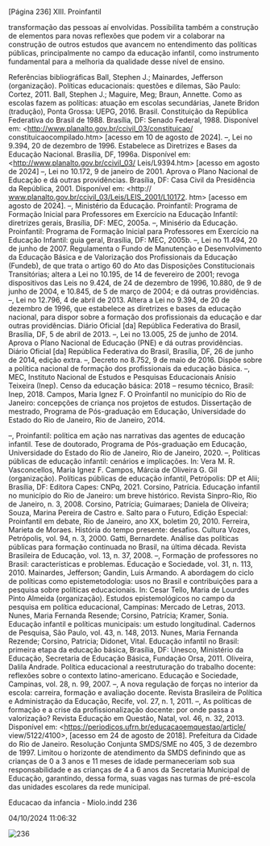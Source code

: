 [Página 236]
XIII. Proinfantil

transformação das pessoas aí envolvidas. Possibilita também a construção de elementos para novas reflexões que podem vir a colaborar na
construção de outros estudos que avancem no entendimento das políticas públicas, principalmente no campo da educação infantil, como
instrumento fundamental para a melhoria da qualidade desse nível
de ensino.

Referências bibliográficas
Ball, Stephen J.; Mainardes, Jefferson (organização). Políticas
educacionais: questões e dilemas, São Paulo: Cortez, 2011.
Ball, Stephen J.; Maguire, Meg; Braun, Annette. Como as
escolas fazem as políticas: atuação em escolas secundárias,
Janete Bridon (tradução), Ponta Grossa: UEPG, 2016.
Brasil. Constituição da República Federativa do Brasil de
1988. Brasília, DF: Senado Federal, 1988. Disponível em:
<http://www.planalto.gov.br/ccivil_03/constituicao/
constituicaocompilado.htm> [acesso em 10 de agosto de
2024].
–, Lei no 9.394, 20 de dezembro de 1996. Estabelece as
Diretrizes e Bases da Educação Nacional. Brasília, DF, 1996a.
Disponível em: <http://www.planalto.gov.br/ccivil_03/
Leis/L9394.htm> [acesso em agosto de 2024]
–, Lei no 10.172, 9 de janeiro de 2001. Aprova o Plano Nacional
de Educação e dá outras providências. Brasília, DF: Casa Civil
da Presidência da República, 2001. Disponível em: <http://
www.planalto.gov.br/ccivil_03/Leis/LEIS_2001/L10172.
htm> [acesso em agosto de 2024].
–, Ministério da Educação. Proinfantil: Programa de Formação
Inicial para Professores em Exercício na Educação Infantil:
diretrizes gerais, Brasília, DF: MEC, 2005a.
–, Minisério da Educação. Proinfantil: Programa de Formação
Inicial para Professores em Exercício na Educação Infantil: guia
geral, Brasília, DF: MEC, 2005b.
–, Lei no 11.494, 20 de junho de 2007. Regulamenta o Fundo
de Manutenção e Desenvolvimento da Educação Básica e
de Valorização dos Profissionais da Educação (Fundeb), de
que trata o artigo 60 do Ato das Disposições Constitucionais
Transitórias; altera a Lei no 10.195, de 14 de fevereiro de 2001;
revoga dispositivos das Leis no 9.424, de 24 de dezembro de
1996, 10.880, de 9 de junho de 2004, e 10.845, de 5 de março
de 2004; e dá outras providências.
–, Lei no 12.796, 4 de abril de 2013. Altera a Lei no 9.394, de 20
de dezembro de 1996, que estabelece as diretrizes e bases
da educação nacional, para dispor sobre a formação dos
profissionais da educação e dar outras providências. Diário
Oficial [da] República Federativa do Brasil, Brasília, DF, 5 de
abril de 2013.
–, Lei no 13.005, 25 de junho de 2014. Aprova o Plano Nacional
de Educação (PNE) e dá outras providências. Diário Oficial
[da] República Federativa do Brasil, Brasília, DF, 26 de junho
de 2014, edição extra.
–, Decreto no 8.752, 9 de maio de 2016. Dispõe sobre a política
nacional de formação dos profissionais da educação básica.
–, MEC, Instituto Nacional de Estudos e Pesquisas Educacionais
Anísio Teixeira (Inep). Censo da educação básica: 2018 –
resumo técnico, Brasil: Inep, 2018.
Campos, Maria Ignez F. O Proinfantil no município do Rio de
Janeiro: concepções de criança nos projetos de estudos.
Dissertação de mestrado, Programa de Pós-graduação em
Educação, Universidade do Estado do Rio de Janeiro, Rio de
Janeiro, 2014.

–, Proinfantil: política em ação nas narrativas das agentes
de educação infantil. Tese de doutorado, Programa de
Pós-graduação em Educação, Universidade do Estado do Rio
de Janeiro, Rio de Janeiro, 2020.
–, Políticas públicas de educação infantil: cenários e
implicações. In: Vera M. R. Vasconcellos, Maria Ignez F.
Campos, Márcia de Oliveira G. Gil (organização). Políticas
públicas de educação infantil, Petrópolis: DP et Alii; Brasília,
DF: Editora Capes: CNPq, 2021.
Corsino, Patrícia. Educação infantil no município do Rio
de Janeiro: um breve histórico. Revista Sinpro-Rio, Rio de
Janeiro, n. 3, 2008.
Corsino, Patrícia; Guimaraes; Daniela de Oliveira; Souza,
Marina Pereira de Castro e. Salto para o Futuro, Edição
Especial: Proinfantil em debate, Rio de Janeiro, ano XX,
boletim 20, 2010.
Ferreira, Marieta de Moraes. História do tempo presente:
desafios. Cultura Vozes, Petrópolis, vol. 94, n. 3, 2000.
Gatti, Bernardete. Análise das políticas públicas para formação
continuada no Brasil, na última década. Revista Brasileira de
Educação, vol. 13, n. 37, 2008.
–, Formação de professores no Brasil: características e
problemas. Educação e Sociedade, vol. 31, n. 113, 2010.
Mainardes, Jefferson; Gandin, Luis Armando. A abordagem
do ciclo de políticas como epistemetodologia: usos no Brasil
e contribuições para a pesquisa sobre políticas educacionais.
In: Cesar Tello, Maria de Lourdes Pinto Almeida
(organização). Estudos epistemológicos no campo da pesquisa
em política educacional, Campinas: Mercado de Letras, 2013.
Nunes, Maria Fernanda Resende; Corsino, Patrícia; Kramer,
Sonia. Educação infantil e políticas municipais: um estudo
longitudinal. Cadernos de Pesquisa, São Paulo, vol. 43, n. 148,
2013.
Nunes, Maria Fernanda Rezende; Corsino, Patricia; Didonet,
Vital. Educação infantil no Brasil: primeira etapa da educação
básica, Brasília, DF: Unesco, Ministério da Educação,
Secretaria de Educação Básica, Fundação Orsa, 2011.
Oliveira, Dalila Andrade. Política educacional a reestruturação
do trabalho docente: reflexões sobre o contexto latino-americano. Educação e Sociedade, Campinas, vol. 28, n. 99,
2007.
–, A nova regulação de forças no interior da escola: carreira,
formação e avaliação docente. Revista Brasileira de Política e
Administração da Educação, Recife, vol. 27, n. 1, 2011.
–, As políticas de formação e a crise da profissionalização
docente: por onde passa a valorização? Revista Educação
em Questão, Natal, vol. 46, n. 32, 2013. Disponível em:
<https://periodicos.ufrn.br/educacaoemquestao/article/
view/5122/4100>, [acesso em 24 de agosto de 2018].
Prefeitura da Cidade do Rio de Janeiro. Resolução Conjunta
SMDS/SME no 405, 3 de dezembro de 1997. Limitou o
horizonte de atendimento da SMDS definindo que as
crianças de 0 a 3 anos e 11 meses de idade permaneceriam
sob sua responsabilidade e as crianças de 4 a 6 anos da
Secretaria Municipal de Educação, garantindo, dessa forma,
suas vagas nas turmas de pré-escola das unidades escolares
da rede municipal.


Educacao da infancia - Miolo.indd 236

04/10/2024 11:06:32

![236](./img/page_236-01.jpg)
